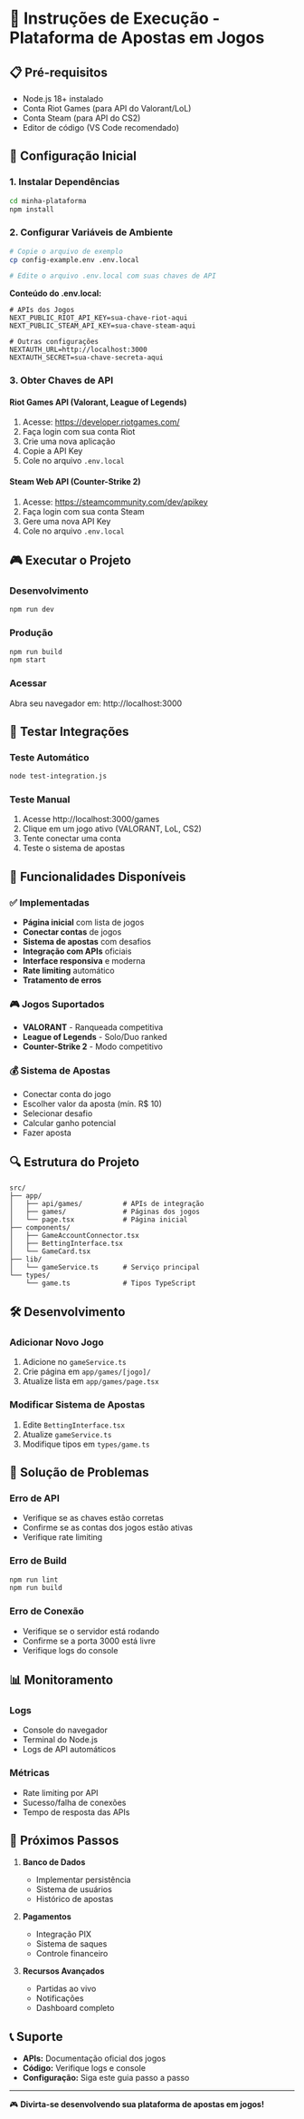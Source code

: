 # 🚀 Instruções de Execução - Plataforma de Apostas em Jogos

## 📋 Pré-requisitos

- Node.js 18+ instalado
- Conta Riot Games (para API do Valorant/LoL)
- Conta Steam (para API do CS2)
- Editor de código (VS Code recomendado)

## 🔧 Configuração Inicial

### 1. Instalar Dependências
```bash
cd minha-plataforma
npm install
```

### 2. Configurar Variáveis de Ambiente
```bash
# Copie o arquivo de exemplo
cp config-example.env .env.local

# Edite o arquivo .env.local com suas chaves de API
```

**Conteúdo do .env.local:**
```env
# APIs dos Jogos
NEXT_PUBLIC_RIOT_API_KEY=sua-chave-riot-aqui
NEXT_PUBLIC_STEAM_API_KEY=sua-chave-steam-aqui

# Outras configurações
NEXTAUTH_URL=http://localhost:3000
NEXTAUTH_SECRET=sua-chave-secreta-aqui
```

### 3. Obter Chaves de API

#### Riot Games API (Valorant, League of Legends)
1. Acesse: https://developer.riotgames.com/
2. Faça login com sua conta Riot
3. Crie uma nova aplicação
4. Copie a API Key
5. Cole no arquivo `.env.local`

#### Steam Web API (Counter-Strike 2)
1. Acesse: https://steamcommunity.com/dev/apikey
2. Faça login com sua conta Steam
3. Gere uma nova API Key
4. Cole no arquivo `.env.local`

## 🎮 Executar o Projeto

### Desenvolvimento
```bash
npm run dev
```

### Produção
```bash
npm run build
npm start
```

### Acessar
Abra seu navegador em: http://localhost:3000

## 🧪 Testar Integrações

### Teste Automático
```bash
node test-integration.js
```

### Teste Manual
1. Acesse http://localhost:3000/games
2. Clique em um jogo ativo (VALORANT, LoL, CS2)
3. Tente conectar uma conta
4. Teste o sistema de apostas

## 🎯 Funcionalidades Disponíveis

### ✅ Implementadas
- **Página inicial** com lista de jogos
- **Conectar contas** de jogos
- **Sistema de apostas** com desafios
- **Integração com APIs** oficiais
- **Interface responsiva** e moderna
- **Rate limiting** automático
- **Tratamento de erros**

### 🎮 Jogos Suportados
- **VALORANT** - Ranqueada competitiva
- **League of Legends** - Solo/Duo ranked
- **Counter-Strike 2** - Modo competitivo

### 💰 Sistema de Apostas
- Conectar conta do jogo
- Escolher valor da aposta (mín. R$ 10)
- Selecionar desafio
- Calcular ganho potencial
- Fazer aposta

## 🔍 Estrutura do Projeto

```
src/
├── app/
│   ├── api/games/          # APIs de integração
│   ├── games/              # Páginas dos jogos
│   └── page.tsx            # Página inicial
├── components/
│   ├── GameAccountConnector.tsx
│   ├── BettingInterface.tsx
│   └── GameCard.tsx
├── lib/
│   └── gameService.ts      # Serviço principal
└── types/
    └── game.ts             # Tipos TypeScript
```

## 🛠️ Desenvolvimento

### Adicionar Novo Jogo
1. Adicione no `gameService.ts`
2. Crie página em `app/games/[jogo]/`
3. Atualize lista em `app/games/page.tsx`

### Modificar Sistema de Apostas
1. Edite `BettingInterface.tsx`
2. Atualize `gameService.ts`
3. Modifique tipos em `types/game.ts`

## 🐛 Solução de Problemas

### Erro de API
- Verifique se as chaves estão corretas
- Confirme se as contas dos jogos estão ativas
- Verifique rate limiting

### Erro de Build
```bash
npm run lint
npm run build
```

### Erro de Conexão
- Verifique se o servidor está rodando
- Confirme se a porta 3000 está livre
- Verifique logs do console

## 📊 Monitoramento

### Logs
- Console do navegador
- Terminal do Node.js
- Logs de API automáticos

### Métricas
- Rate limiting por API
- Sucesso/falha de conexões
- Tempo de resposta das APIs

## 🚀 Próximos Passos

1. **Banco de Dados**
   - Implementar persistência
   - Sistema de usuários
   - Histórico de apostas

2. **Pagamentos**
   - Integração PIX
   - Sistema de saques
   - Controle financeiro

3. **Recursos Avançados**
   - Partidas ao vivo
   - Notificações
   - Dashboard completo

## 📞 Suporte

- **APIs:** Documentação oficial dos jogos
- **Código:** Verifique logs e console
- **Configuração:** Siga este guia passo a passo

---

🎮 **Divirta-se desenvolvendo sua plataforma de apostas em jogos!**

